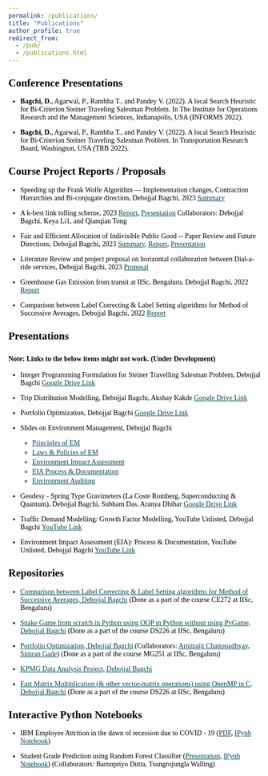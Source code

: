 ```yaml
---
permalink: /publications/
title: "Publications"
author_profile: true
redirect_from: 
  - /pub/
  - /publications.html
---
```


<style>
    body {
        font-family: "Times New Roman", Times, serif;
        font-size: 14px;
        color: #000;
    }
    a {
        color: #014552; /* Dark blue color for links */
    }
    h1, h2, h3, h4, h5, h6 {
        margin-top: 24px;
        margin-bottom: 16px;
        font-weight: 600;
        line-height: 1.25;
    }
    ul, ol {
        margin-bottom: 6px; /* Adjust the bottom margin of lists */
    }
    li {
        margin-bottom: 3px; /* Adjust the bottom margin of list items */
    }
</style>


## Conference Presentations

- **Bagchi, D.**, Agarwal, P., Rambha T., and Pandey V. (2022). A local Search Heuristic for Bi-Criterion Steiner Traveling Salesman Problem. In The Institute for Operations Research and the Management Sciences, Indianapolis, USA (INFORMS 2022).

- **Bagchi, D.**, Agarwal, P., Rambha T., and Pandey V. (2022). A local Search Heuristic for Bi-Criterion Steiner Traveling Salesman Problem. In Transportation Research Board, Washington, USA (TRB 2022).

## Course Project Reports / Proposals

- Speeding up the Frank Wolfe Algorithm — Implementation changes,
Contraction Hierarchies and Bi-conjugate direction, Debojjal Bagchi, 2023 [Summary](/files/Speeding%20up%20the%20Frank%20Wolfe%20Algorithm%20---%20Implementation%20changes,%20Contraction%20Hierarchies%20and%20Bi-conjugate%20direction.pdf)

- A k-best link tolling scheme, 2023 [Report](/files/tolling_scheme_report.pdf), [Presentation](/files/tolling_Scheme.pdf)
Collaborators: Debojjal Bagchi, Keya Li1, and Qianqian Tong

- Fair and Efficient Allocation of Indivisible Public
Good -- Paper Review and Future Directions, Debojjal Bagchi, 2023 [Summary](/files/gmtd_summary.pdf), [Report](/files/gmtf_report.pdf), [Presentation](/files/gmtd_ppt.pdf)

- Literature Review and project proposal on horizontal collaboration between Dial-a-ride services, Debojjal Bagchi, 2023 [Proposal](/files/NYU_Proposal.pdf)

- Greenhouse Gas Emission from transit at IISc, Bengaluru, Debojjal Bagchi, 2022 [Report](/files/IISC_TRANSPORTATION_GHG_EMISSION.pdf)

- Comparison between Label Correcting & Label Setting algorithms for Method of Successive Averages, Debojjal Bagchi, 2022 [Report](/files/MSAFW.pdf)


## Presentations

#### Note: Links to the below items might not work. (Under Development)


- Integer Programming Formulation for Steiner Travelling Salesman Problem, Debojjal Bagchi [Google Drive Link](https://drive.google.com/file/d/17kLVYwvRRiBj6FfLI1aHA8At3c-GN4gn/view?usp=sharing)

- Trip Distribution Modelling, Debojjal Bagchi, Akshay Kakde [Google Drive Link](https://drive.google.com/file/d/17ijibP1J4DMYXCinSeSG3hDukZJ7hAoy/view?usp=sharing)

- Portfolio Optimization, Debojjal Bagchi [Google Drive Link](https://drive.google.com/file/d/17jYD2jRivPkFBxAKIi1dBjRPFw9WAKUP/view?usp=sharing)

- Slides on Environment Management, Debojjal Bagchi 
    - [Principles of EM](https://drive.google.com/file/d/18DeBJKVJZFErYQpMiCaIRxC3OJXD4grS/view?usp=sharing) 
    - [Laws & Policies of EM](https://drive.google.com/file/d/18E3B2x8K5r9GeNtKnU0MQdlw6beYYJcu/view?usp=sharing)
    - [Environment Impact Assessment](https://drive.google.com/file/d/18EAArSDbUcuYoNHCmhB8W7VSDaahTtjw/view?usp=sharing)
    - [EIA Process & Documentation](https://drive.google.com/file/d/18EidGsSQ5FB8bzqujNmB7YtIcuodFDn0/view?usp=sharing)
    - [Environment Auditing](https://drive.google.com/file/d/18FjULQifEUnqxshfeCDg1qHrR3-BBEpf/view?usp=sharing)

- Geodesy - Spring Type Gravimeters (La Coste Romberg, Superconducting & Quantum), Debojjal Bagchi, Subham Das, Aranya Dhibar [Google Drive Link](https://drive.google.com/file/d/1SvSIn3dB3ZrOhtQbM3gwLNqL4CG0WnNJ/view?usp=sharing)

- Traffic Demand Modelling: Growth Factor Modelling, YouTube Unlisted, Debojjal Bagchi [YouTube Link](https://youtu.be/l3qOH2LagAI)

- Environment Impact Assessment (EIA): Process & Documentation, YouTube Unlisted, Debojjal Bagchi [YouTube Link](https://youtu.be/zbwz0avpth4)


## Repositories

- [Comparison between Label Correcting & Label Setting algorithms for Method of Successive Averages, Debojjal Bagchi](https://github.com/debojjalb/MSA-)
  (Done as a part of the course CE272 at IISc, Bengaluru)

- [Snake Game from scratch in Python using OOP in Python without using PyGame, Debojjal Bagchi](https://github.com/debojjalb/Snake_Game)
  (Done as a part of the course DS226 at IISc, Bengaluru)

- [Portfolio Optimization, Debojjal Bagchi](https://github.com/debojjalb/portfolio-optimisation)
  (Collaborators: [Amitrajit Chattopadhyay](https://www.linkedin.com/in/amitrajit-c/), [Simran Gade](https://www.linkedin.com/in/simrangade/))
  (Done as a part of the course MG251 at IISc, Bengaluru)

- [KPMG Data Analysis Project, Debojjal Bagchi](https://github.com/debojjalb/KPMG)

- [Fast Matrix Multiplication (& other vector-matrix operations) using OpenMP in C, Debojjal Bagchi](https://github.com/debojjalb/OpenMP_MatrixMult)
  (Done as a part of the course DS226 at IISc, Bengaluru)

## Interactive Python Notebooks

- IBM Employee Attrition in the dawn of recession due to COVID - 19 ([PDF](https://drive.google.com/file/d/17kX1egT9lEVwGswV6M6VNpr3hJ--wSwY/view?usp=sharing), [IPynb Notebook](https://github.com/debojjalb/IBM_Employee_Attrition/blob/master/IBM_ATTRITION_SummerAnalytics.ipynb))

- Student Grade Prediction using Random Forest Classifier ([Presentation](https://github.com/debojjalb/grade_prediction/blob/main/DS226_Powerpoint_Barnopriyos_team.pdf), [IPynb Notebook](https://github.com/debojjalb/grade_prediction/blob/main/DS226_Project_TW_BD_DB%281%29.ipynb))
  (Collaborators: Barnopriyo Dutta, Tsungrojungla Walling)


